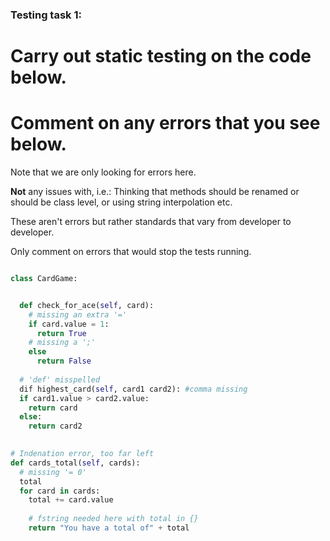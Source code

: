 ### Testing task 1:

# Carry out static testing on the code below.
# Comment on any errors that you see below.

Note that we are only looking for errors here.

**Not** any issues with, i.e.: 
Thinking that methods should be renamed or should be class level, or using string interpolation etc. 

These aren't errors but rather standards that vary from developer to developer. 

Only comment on errors that would stop the tests running.

```python

class CardGame:


  def check_for_ace(self, card):
    # missing an extra '='
    if card.value = 1:
      return True
    # missing a ';'
    else
      return False
   
  # 'def' misspelled
  dif highest_card(self, card1 card2): #comma missing
  if card1.value > card2.value:
    return card
  else:
    return card2
  

# Indenation error, too far left
def cards_total(self, cards):
  # missing '= 0'
  total
  for card in cards:
    total += card.value
  
    # fstring needed here with total in {}
    return "You have a total of" + total
  

